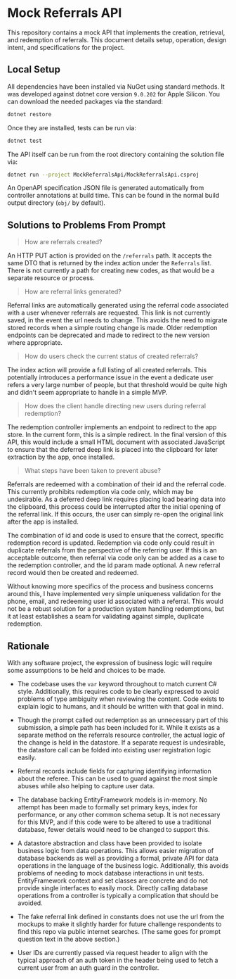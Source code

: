 # Mock Referrals API

This repository contains a mock API that implements the creation, retrieval, and redemption of referrals. This document details setup, operation, design intent, and specifications for the project.

## Local Setup

All dependencies have been installed via NuGet using standard methods. It was developed against dotnet core version `9.0.202` for Apple Silicon. You can download the needed packages via the standard:

```bash
dotnet restore
```

Once they are installed, tests can be run via:

```bash
dotnet test
```

The API itself can be run from the root directory containing the solution file via:

```bash
dotnet run --project MockReferralsApi/MockReferralsApi.csproj
```

An OpenAPI specification JSON file is generated automatically from controller annotations at build time. This can be found in the normal build output directory (`obj/` by default).

## Solutions to Problems From Prompt

> How are referrals created?

An HTTP PUT action is provided on the `/referrals` path. It accepts the same DTO that is returned by the index action under the `Referrals` list. There is not currently a path for creating new codes, as that would be a separate resource or process.

> How are referral links generated?

Referral links are automatically generated using the referral code associated with a user whenever referrals are requested. This link is not currently saved, in the event the url needs to change. This avoids the need to migrate stored records when a simple routing change is made. Older redemption endpoints can be deprecated and made to redirect to the new version where appropriate.

> How do users check the current status of created referrals?

The index action will provide a full listing of all created referrals. This potentially introduces a performance issue in the event a dedicate user refers a very large number of people, but that threshold would be quite high and didn't seem appropriate to handle in a simple MVP.

> How does the client handle directing new users during referral redemption?

The redemption controller implements an endpoint to redirect to the app store. In the current form, this is a simple redirect. In the final version of this API, this would include a small HTML document with associated JavaScript to ensure that the deferred deep link is placed into the clipboard for later extraction by the app, once installed. 

> What steps have been taken to prevent abuse?

Referrals are redeemed with a combination of their id and the referral code. This currently prohibits redemption via code only, which may be undesirable. As a deferred deep link requires placing load bearing data into the clipboard, this process could be interrupted after the initial opening of the referral link. If this occurs, the user can simply re-open the original link after the app is installed.

The combination of id and code is used to ensure that the correct, specific redemption record is updated. Redemption via code only could result in duplicate referrals from the perspective of the referring user. If this is an acceptable outcome, then referral via code only can be added as a case to the redemption controller, and the id param made optional. A new referral record would then be created and redeemed.

Without knowing more specifics of the process and business concerns around this, I have implemented very simple uniqueness validation for the phone, email, and redeeming user id associated with a referral. This would not be a robust solution for a production system handling redemptions, but it at least establishes a seam for validating against simple, duplicate redemption.

## Rationale

With any software project, the expression of business logic will require some assumptions to be held and choices to be made.

* The codebase uses the `var` keyword throughout to match current C# style. Additionally, this requires code to be clearly expressed to avoid problems of type ambiguity when reviewing the content. Code exists to explain logic to humans, and it should be written with that goal in mind.


* Though the prompt called out redemption as an unnecessary part of this submission, a simple path has been included for it. While it exists as a separate method on the referrals resource controller, the actual logic of the change is held in the datastore. If a separate request is undesirable, the datastore call can be folded into existing user registration logic easily.


* Referral records include fields for capturing identifying information about the referee. This can be used to guard against the most simple abuses while also helping to capture user data.


* The database backing EntityFramework models is in-memory. No attempt has been made to formally set primary keys, index for performance, or any other common schema setup. It is not necessary for this MVP, and if this code were to be altered to use a traditional database, fewer details would need to be changed to support this. 


* A datastore abstraction and class have been provided to isolate business logic from data operations. This allows easier migration of database backends as well as providing a formal, private API for data operations in the language of the business logic. Additionally, this avoids problems of needing to mock database interactions in unit tests. EntityFramework context and set classes are concrete and do not provide single interfaces to easily mock. Directly calling database operations from a controller is typically a complication that should be avoided.


* The fake referral link defined in constants does not use the url from the mockups to make it slightly harder for future challenge respondents to find this repo via public internet searches. (The same goes for prompt question text in the above section.)


* User IDs are currently passed via request header to align with the typical approach of an auth token in the header being used to fetch a current user from an auth guard in the controller.
